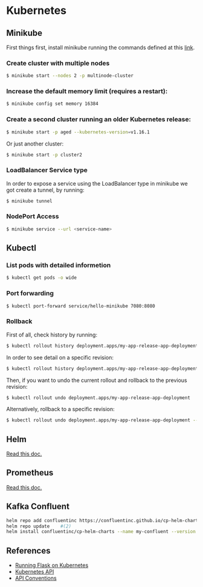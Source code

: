 # Kubernetes

## Minikube
First things first, install minikube running the commands defined at this [link](https://minikube.sigs.k8s.io/docs/start/).

### Create cluster with multiple nodes
```bash
$ minikube start --nodes 2 -p multinode-cluster
```

### Increase the default memory limit (requires a restart):
```bash
$ minikube config set memory 16384
```

### Create a second cluster running an older Kubernetes release:
```bash
$ minikube start -p aged --kubernetes-version=v1.16.1
```
Or just another cluster:
```bash
$ minikube start -p cluster2
```

### LoadBalancer Service type
In order to expose a service using the LoadBalancer type in minikube we got create a tunnel, by running:
```bash
$ minikube tunnel
```

### NodePort Access
```bash
$ minikube service --url <service-name>
```

## Kubectl

### List pods with detailed informetion
```bash
$ kubectl get pods -o wide
```

### Port forwarding
```bash
$ kubectl port-forward service/hello-minikube 7080:8080
```

### Rollback

First of all, check history by running:
```bash
$ kubectl rollout history deployment.apps/my-app-release-app-deployment
```

In order to see detail on a specific revision:
```bash
$ kubectl rollout history deployment.apps/my-app-release-app-deployment --revision=1
```

Then, if you want to undo the current rollout and rollback to the previous revision: 
```bash
$ kubectl rollout undo deployment.apps/my-app-release-app-deployment
```

Alternatively, rollback to a specific revision:
```bash
$ kubectl rollout undo deployment.apps/my-app-release-app-deployment --to-revision=1
```

## Helm

[Read this doc.](helm.md)

## Prometheus

[Read this doc.](prometheus.md)

## Kafka Confluent
```bash
helm repo add confluentinc https://confluentinc.github.io/cp-helm-charts/   #(1)
helm repo update    #(2)
helm install confluentinc/cp-helm-charts --name my-confluent --version 0.6.0    #(3)
```

## References
- [Running Flask on Kubernetes](https://testdriven.io/blog/running-flask-on-kubernetes/)
- [Kubernetes API](https://kubernetes.io/docs/reference/kubernetes-api/)
- [API Conventions](https://github.com/kubernetes/community/blob/master/contributors/devel/sig-architecture/api-conventions.md#metadata)
